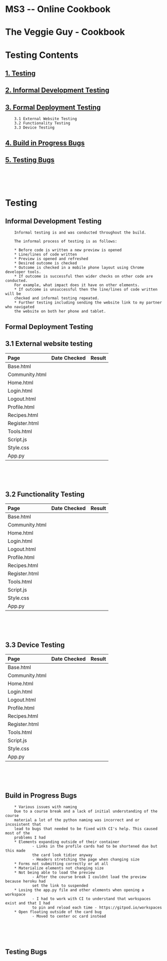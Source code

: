 
# MS3 -- Online Cookbook

# The Veggie Guy - Cookbook

# Testing Contents



## [1. Testing](#testing "Testing")
## [2. Informal Development Testing](#Informal-Development-Testing "Informal Development Testing")
## [3. Formal Deployment Testing](#formal-deployment-testing "Formal Deployment Testing")
        3.1 External Website Testing
        3.2 Functionality Testing
        3.3 Device Testing
## [4. Build in Progress Bugs](#build-in-progress-bugs "Build in Progress Bugs")
## [5. Testing Bugs](#testing-bugs "Testing Bugs")

<br>
<br>
<br>

#

# Testing
## Informal Development Testing

        Informal testing is and was conducted throughout the build.

        The informal process of testing is as follows:

        * Before code is written a new preview is opened
        * Line/lines of code written
        * Preview is opened and refreshed
        * Desired outcome is checked
        * Outcome is checked in a mobile phone layout using Chrome developer tools.
        * If outcome is successful then wider checks on other code are conducted. 
        For example, what impact does it have on other elements.
        * If outcome is unsuccessful then the line/lines of code written will be 
        checked and informal testing repeated.
        * Further testing including sending the website link to my partner who navigated 
        the website on both her phone and tablet.


## Formal Deployment Testing

## 3.1 External website testing

| Page | Date Checked | Result
| :--- | :--- | :--- 
| Base.html | |
| Community.html |  |
| Home.html |  |
| Login.html |  |
| Logout.html |  |
| Profile.html |  |
| Recipes.html |  |
| Register.html |  |
| Tools.html |  |
| Script.js |  |
| Style.css |  |
| App.py |  |


<br>
<br>
<br>

## 3.2 Functionality Testing

| Page | Date Checked | Result
| :--- | :--- | :--- 
| Base.html | |
| Community.html |  |
| Home.html |  |
| Login.html |  |
| Logout.html |  |
| Profile.html |  |
| Recipes.html |  |
| Register.html |  |
| Tools.html |  |
| Script.js |  |
| Style.css |  |
| App.py |  |

<br>
<br>
<br>

## 3.3 Device Testing

| Page | Date Checked | Result
| :--- | :--- | :--- 
| Base.html | |
| Community.html |  |
| Home.html |  |
| Login.html |  |
| Logout.html |  |
| Profile.html |  |
| Recipes.html |  |
| Register.html |  |
| Tools.html |  |
| Script.js |  |
| Style.css |  |
| App.py |  |

<br>
<br>
<br>

## Build in Progress Bugs

        * Various issues with naming
        Due to a course break and a lack of initial understanding of the course
        material a lot of the python naming was incorrect and or incosistent that 
        lead to bugs that needed to be fixed with CI's help. This caused most of the 
        problems I had
        * Elements expanding outside of their container
                - Links in the profile cards had to be shortened due but this made
                the card look tidier anyway
                - Headers stretching the page when changing size
        * Forms not submitting correctly or at all
        * Materialize elements not changing size
        * Not being able to load the preview
                - After the course break I couldnt load the preview because heroku had 
                set the link to suspended
        * Losing the app.py file and other elements when opening a workspace
                - I had to work with CI to understand that workspaces exist and that I had
                to pin and reload each time - https://gitpod.io/workspaces
        * Open floating outside of the card bug 
                - Moved to center oc card instead
        


<br>
<br>
<br>

## Testing Bugs